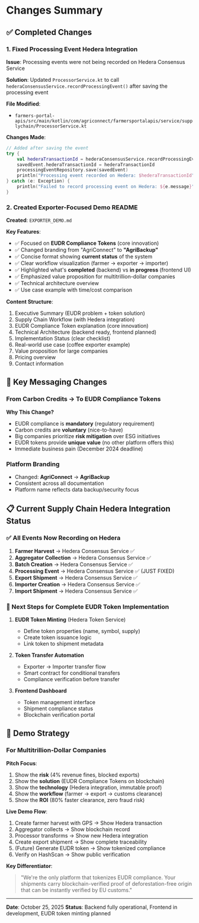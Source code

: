 # Changes Summary

## ✅ Completed Changes

### 1. Fixed Processing Event Hedera Integration

**Issue**: Processing events were not being recorded on Hedera Consensus Service

**Solution**: Updated `ProcessorService.kt` to call `hederaConsensusService.recordProcessingEvent()` after saving the processing event

**File Modified**: 
- `farmers-portal-apis/src/main/kotlin/com/agriconnect/farmersportalapis/service/supplychain/ProcessorService.kt`

**Changes Made**:
```kotlin
// Added after saving the event
try {
    val hederaTransactionId = hederaConsensusService.recordProcessingEvent(savedEvent)
    savedEvent.hederaTransactionId = hederaTransactionId
    processingEventRepository.save(savedEvent)
    println("Processing event recorded on Hedera: $hederaTransactionId")
} catch (e: Exception) {
    println("Failed to record processing event on Hedera: ${e.message}")
}
```

### 2. Created Exporter-Focused Demo README

**Created**: `EXPORTER_DEMO.md`

**Key Features**:
- ✅ Focused on **EUDR Compliance Tokens** (core innovation)
- ✅ Changed branding from "AgriConnect" to **"AgriBackup"**
- ✅ Concise format showing **current status** of the system
- ✅ Clear workflow visualization (farmer → exporter → importer)
- ✅ Highlighted what's **completed** (backend) vs **in progress** (frontend UI)
- ✅ Emphasized value proposition for multitrillion-dollar companies
- ✅ Technical architecture overview
- ✅ Use case example with time/cost comparison

**Content Structure**:
1. Executive Summary (EUDR problem + token solution)
2. Supply Chain Workflow (with Hedera integration)
3. EUDR Compliance Token explanation (core innovation)
4. Technical Architecture (backend ready, frontend planned)
5. Implementation Status (clear checklist)
6. Real-world use case (coffee exporter example)
7. Value proposition for large companies
8. Pricing overview
9. Contact information

## 🎯 Key Messaging Changes

### From Carbon Credits → To EUDR Compliance Tokens

**Why This Change?**
- EUDR compliance is **mandatory** (regulatory requirement)
- Carbon credits are **voluntary** (nice-to-have)
- Big companies prioritize **risk mitigation** over ESG initiatives
- EUDR tokens provide **unique value** (no other platform offers this)
- Immediate business pain (December 2024 deadline)

### Platform Branding

- Changed: **AgriConnect** → **AgriBackup**
- Consistent across all documentation
- Platform name reflects data backup/security focus

## 📋 Current Supply Chain Hedera Integration Status

### ✅ All Events Now Recording on Hedera

1. **Farmer Harvest** → Hedera Consensus Service ✅
2. **Aggregator Collection** → Hedera Consensus Service ✅
3. **Batch Creation** → Hedera Consensus Service ✅
4. **Processing Event** → Hedera Consensus Service ✅ (JUST FIXED)
5. **Export Shipment** → Hedera Consensus Service ✅
6. **Importer Creation** → Hedera Consensus Service ✅
7. **Import Shipment** → Hedera Consensus Service ✅

### 🚧 Next Steps for Complete EUDR Token Implementation

1. **EUDR Token Minting** (Hedera Token Service)
   - Define token properties (name, symbol, supply)
   - Create token issuance logic
   - Link token to shipment metadata

2. **Token Transfer Automation**
   - Exporter → Importer transfer flow
   - Smart contract for conditional transfers
   - Compliance verification before transfer

3. **Frontend Dashboard**
   - Token management interface
   - Shipment compliance status
   - Blockchain verification portal

## 🎯 Demo Strategy

### For Multitrillion-Dollar Companies

**Pitch Focus**:
1. Show the **risk** (4% revenue fines, blocked exports)
2. Show the **solution** (EUDR Compliance Tokens on blockchain)
3. Show the **technology** (Hedera integration, immutable proof)
4. Show the **workflow** (farmer → export → customs clearance)
5. Show the **ROI** (80% faster clearance, zero fraud risk)

**Live Demo Flow**:
1. Create farmer harvest with GPS → Show Hedera transaction
2. Aggregator collects → Show blockchain record
3. Processor transforms → Show new Hedera integration
4. Create export shipment → Show complete traceability
5. (Future) Generate EUDR token → Show tokenized compliance
6. Verify on HashScan → Show public verification

**Key Differentiator**: 
> "We're the only platform that tokenizes EUDR compliance. Your shipments carry blockchain-verified proof of deforestation-free origin that can be instantly verified by EU customs."

---

**Date**: October 25, 2025
**Status**: Backend fully operational, Frontend in development, EUDR token minting planned
